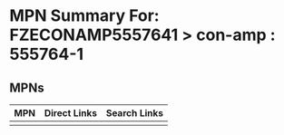 



# MPN Summary For: FZECONAMP5557641 > con-amp : 555764-1

## MPNs
  

|MPN|Direct Links|Search Links|
| :--- | :--- | :--- |
||||
